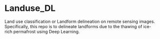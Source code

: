 # Landuse_DL
Land use classification or Landform delineation on remote sensing images. Specifically, this repo is to delineate landforms due to the thawing of ice-rich permafrost using Deep Learning.
